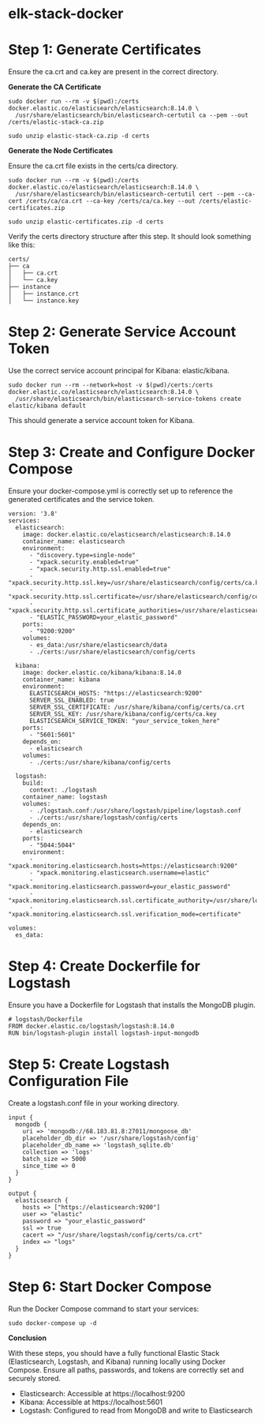 # elk-stack-docker

# Step 1: Generate Certificates

Ensure the ca.crt and ca.key are present in the correct directory.

**Generate the CA Certificate**

```
sudo docker run --rm -v $(pwd):/certs docker.elastic.co/elasticsearch/elasticsearch:8.14.0 \
  /usr/share/elasticsearch/bin/elasticsearch-certutil ca --pem --out /certs/elastic-stack-ca.zip

sudo unzip elastic-stack-ca.zip -d certs
```

**Generate the Node Certificates**

Ensure the ca.crt file exists in the certs/ca directory.

```
sudo docker run --rm -v $(pwd):/certs docker.elastic.co/elasticsearch/elasticsearch:8.14.0 \
  /usr/share/elasticsearch/bin/elasticsearch-certutil cert --pem --ca-cert /certs/ca/ca.crt --ca-key /certs/ca/ca.key --out /certs/elastic-certificates.zip

sudo unzip elastic-certificates.zip -d certs
```

Verify the certs directory structure after this step. It should look something like this:

```
certs/
├── ca
│   ├── ca.crt
│   └── ca.key
├── instance
│   ├── instance.crt
│   └── instance.key

```

# Step 2: Generate Service Account Token

Use the correct service account principal for Kibana: elastic/kibana.

```
sudo docker run --rm --network=host -v $(pwd)/certs:/certs docker.elastic.co/elasticsearch/elasticsearch:8.14.0 \
  /usr/share/elasticsearch/bin/elasticsearch-service-tokens create elastic/kibana default

```

This should generate a service account token for Kibana.

# Step 3: Create and Configure Docker Compose

Ensure your docker-compose.yml is correctly set up to reference the generated certificates and the service token.

```
version: '3.8'
services:
  elasticsearch:
    image: docker.elastic.co/elasticsearch/elasticsearch:8.14.0
    container_name: elasticsearch
    environment:
      - "discovery.type=single-node"
      - "xpack.security.enabled=true"
      - "xpack.security.http.ssl.enabled=true"
      - "xpack.security.http.ssl.key=/usr/share/elasticsearch/config/certs/ca.key"
      - "xpack.security.http.ssl.certificate=/usr/share/elasticsearch/config/certs/ca.crt"
      - "xpack.security.http.ssl.certificate_authorities=/usr/share/elasticsearch/config/certs/ca.crt"
      - "ELASTIC_PASSWORD=your_elastic_password"
    ports:
      - "9200:9200"
    volumes:
      - es_data:/usr/share/elasticsearch/data
      - ./certs:/usr/share/elasticsearch/config/certs

  kibana:
    image: docker.elastic.co/kibana/kibana:8.14.0
    container_name: kibana
    environment:
      ELASTICSEARCH_HOSTS: "https://elasticsearch:9200"
      SERVER_SSL_ENABLED: true
      SERVER_SSL_CERTIFICATE: /usr/share/kibana/config/certs/ca.crt
      SERVER_SSL_KEY: /usr/share/kibana/config/certs/ca.key
      ELASTICSEARCH_SERVICE_TOKEN: "your_service_token_here"
    ports:
      - "5601:5601"
    depends_on:
      - elasticsearch
    volumes:
      - ./certs:/usr/share/kibana/config/certs

  logstash:
    build:
      context: ./logstash
    container_name: logstash
    volumes:
      - ./logstash.conf:/usr/share/logstash/pipeline/logstash.conf
      - ./certs:/usr/share/logstash/config/certs
    depends_on:
      - elasticsearch
    ports:
      - "5044:5044"
    environment:
      - "xpack.monitoring.elasticsearch.hosts=https://elasticsearch:9200"
      - "xpack.monitoring.elasticsearch.username=elastic"
      - "xpack.monitoring.elasticsearch.password=your_elastic_password"
      - "xpack.monitoring.elasticsearch.ssl.certificate_authority=/usr/share/logstash/config/certs/ca.crt"
      - "xpack.monitoring.elasticsearch.ssl.verification_mode=certificate"

volumes:
  es_data:

```

# Step 4: Create Dockerfile for Logstash


Ensure you have a Dockerfile for Logstash that installs the MongoDB plugin.


```
# logstash/Dockerfile
FROM docker.elastic.co/logstash/logstash:8.14.0
RUN bin/logstash-plugin install logstash-input-mongodb
```

# Step 5: Create Logstash Configuration File


Create a logstash.conf file in your working directory.


```
input {
  mongodb {
    uri => 'mongodb://68.183.81.8:27011/mongoose_db'
    placeholder_db_dir => '/usr/share/logstash/config'
    placeholder_db_name => 'logstash_sqlite.db'
    collection => 'logs'
    batch_size => 5000
    since_time => 0
  }
}

output {
  elasticsearch {
    hosts => ["https://elasticsearch:9200"]
    user => "elastic"
    password => "your_elastic_password"
    ssl => true
    cacert => "/usr/share/logstash/config/certs/ca.crt"
    index => "logs"
  }
}

```


# Step 6: Start Docker Compose

Run the Docker Compose command to start your services:


```
sudo docker-compose up -d
```

**Conclusion**

With these steps, you should have a fully functional Elastic Stack (Elasticsearch, Logstash, and Kibana) running locally using Docker Compose. Ensure all paths, passwords, and tokens are correctly set and securely stored.

* Elasticsearch: Accessible at https://localhost:9200
* Kibana: Accessible at https://localhost:5601
* Logstash: Configured to read from MongoDB and write to Elasticsearch


